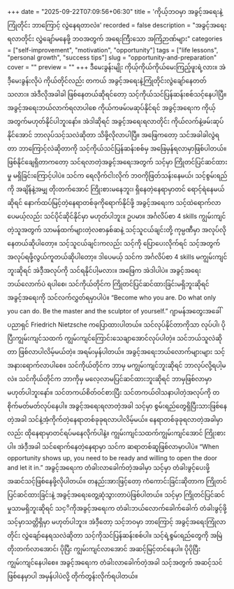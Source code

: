+++
date = "2025-09-22T07:09:56+06:30"
title = 'ကိုယ့်ဘဝမှာ အခွင့်အရေးနဲ့ကြုံတိုင်း ဘာကြောင့် လွဲနေရတာလဲ။'
recorded = false
description = "အခွင့်အရေးရလာတိုင်း လွှဲချော်မနေဖို့ ဘဝအတွက် အရေးကြီးသော အကြံဉာဏ်များ"
categories = ["self-improvement", "motivation", "opportunity"]
tags = ["life lessons", "personal growth", "success tips"]
slug = "opportunity-and-preparation"
cover = ""
preview = ""
+++
ဒီမေးခွန်းမျိုး ကိုယ့်ကိုယ်ကိုယ်မေးကြည့်ဖူးရဲ့လား။ အဲဒီ့မေးခွန်းလိုပဲ ကိုယ်တိုင်လည်း တကယ် အခွင့်အရေးနဲ့ကြုံတိုင်းလွဲချော်နေတတ်သလား။ အဲဒီလိုအခါခါ ဖြစ်နေတယ်ဆိုရင်တော့ သင့်ကိုယ်သင်ပြန်ဆန်းစစ်သင့်နေပါပြီ။ အခွင့်အရေးဘယ်လာက်ရလာပါစေ ကိုယ်ကဖမ်းမဆုပ်နိုင်ရင် အခွင့်အရေးက ကိုယ့်အတွက်မဟုတ်နိုင်ပါဘူးနော်။ အဲဒါဆိုရင် အခွင့်အရေးရလာတိုင်း ကိုယ်လက်နဲ့ဖမ်းဆုပ်နိုင်အောင် ဘာလုပ်သင့်သလဲဆိုတာ သိဖို့လိုလာပါပြီ။
အဖြေကတော့ သင်အခါခါလွဲရတာ ဘာကြောင့်လဲဆိုတာကို သင့်ကိုယ်သင်ပြန်ဆန်းစစ်မှ အဖြေမှန်ရလာမှာဖြစ်ပါတယ်။ ဖြစ်နိုင်ချေရှိတာကတော့ သင်ရလာတဲ့အခွင့်အရေးအတွက် သင့်မှာ ကြိုတင်ပြင်ဆင်ထားမှု မရှိခြင်းကြောင့်ပါပဲ။ သင်က ရေလိုက်ငါးလိုက် ဘဝကိုဖြတ်သန်းနေမယ်၊ သင့်စွမ်းရည်ကို အချိန်နဲ့အမျှ တိုးတက်အောင် ကြိုးစားမနေဘူး၊ ရှိနေတဲ့နေရာမှာတင် ရောင့်ရဲနေမယ်ဆိုရင် နောက်ထပ်မြင့်တဲ့နေရာတစ်ခုကိုရောက်နိုင်ဖို့ အခွင့်အရေးက သင့်ထဲရောက်လာပေမယ့်လည်း သင်ပိုင်ဆိုင်နိုင်မှာ မဟုတ်ပါဘူး။
ဥပမာ။ အင်္ဂလိပ်စာ 4 skills ကျွမ်းကျင်တဲ့သူအတွက် သာမန်ထက်များတဲ့လစာနှစ်ဆနဲ့ သင့်သူငယ်ချင်းတို့ ကုမ္ပဏီမှာ အလုပ်လိုနေတယ်ဆိုပါတော့။ သင့်သူငယ်ချင်းကလည်း သင့်ကို ပြောပေးလိုက်ရင် သင့်အတွက် အလုပ်ရဖို့လွယ်ကူတယ်ဆိုပါတော့။ ဒါပေမယ့် သင်က အင်္ဂလိပ်စာ 4 skills မကျွမ်းကျင်ဘူးဆိုရင် အဲဒီ့အလုပ်ကို သင်ရနိုင်ပါ့မလား။ အဖြေက အဲဒါပါပဲ။ အခွင့်အရေးဘယ်လောက်ပဲ ရပါစေ၊ သင်ကိုယ်တိုင်က ကြိုတင်ပြင်ဆင်ထားခြင်းမရှိဘူးဆိုရင် အခွင့်အရေးကို သင်လက်လွှတ်ရမှာပါပဲ။
“Become who you are. Do what only you can do. Be the master and the sculptor of yourself.” ဂျာမန်အတွေးအခေါ်ပညာရှင် Friedrich Nietzsche ကပြောထားပါတယ်။ သင်လုပ်နိုင်တာကိုသာ လုပ်ပါ၊ ပိုပြီးကျွမ်းကျင်သထက် ကျွမ်းကျင်ကြောင်းသေချာအောင်လုပ်ပါတဲ့။ သင်ဘယ်သူလဲဆိုတာ ဖြစ်လာပါလိမ့်မယ်တဲ့။ အရမ်းမှန်ပါတယ်။ အခွင့်အရေးဘယ်လောက်များများ သင့်အနားရောက်လာပါစေ။ သင်ကိုယ်တိုင်က ဘာမှ မကျွမ်းကျင်ဘူးဆိုရင် ဘာလုပ်လို့ရပါ့မလဲ။ သင်ကိုယ်တိုင်က ဘာကိုမှ မလေ့လာမပြင်ဆင်ထားဘူးဆိုရင် ဘာမှဖြစ်လာမှာမဟုတ်ပါဘူးနော်။
သင်တကယ်စိတ်ဝင်စားပြီး သင်တကယ်ဝါသနာပါတဲ့အလုပ်ကို တစိုက်မတ်မတ်လုပ်နေပါ။ အခွင့်အရေးရလာတဲ့အခါ သင့်မှာ စွမ်းရည်တွေရှိပြီးသားဖြစ်နေတဲ့အခါ သင်နဲ့အံ့ကိုက်တဲ့နေရာတစ်ခုခုရလာပါလိမ့်မယ်။ နေရာတစ်ခုခုရလာတဲ့အခါမှာလည်း ထိုနေရာမှာတင်ရပ်မနေလိုက်ပါနဲ့။ ကျွမ်းကျင်သထက်ကျွမ်းကျင်အောင် ကြိုးစားပါ။ အဲဒီ့အခါ သင်ရောက်နေတဲ့နေရာမှာ သင်က ဆရာတစ်ဆူဖြစ်လာမှာပါပဲ။
“When opportunity shows up, you need to be ready and willing to open the door and let it in.” အခွင့်အရေးက တံခါးလာခေါက်တဲ့အခါမှာ သင့်မှာ တံခါးဖွင့်ပေးဖို့အဆင်သင့်ဖြစ်နေဖို့လိုပါတယ်။ တနည်းအားဖြင့်တော့ ကံကောင်းခြင်းဆိုတာက ကြိုတင်ပြင်ဆင်ထားခြင်းနဲ့ အခွင့်အရေးတွေ့ဆုံသွားတာပဲဖြစ်ပါတယ်။ သင့်မှာ ကြိုတင်ပြင်ဆင်မှုသာမရှိဘူးဆိုရင် သင့ိကိုအခွင့်အရေးက တံခါးဘယ်လောက်ခေါက်ခေါက် တံခါးဖွင့်ဖို့ သင့်မှာသတ္တိရှိမှာ မဟုတ်ပါဘူး။
အဲဒီ့တော့ သင့်ဘဝမှာ ဘာကြောင့် အခွင့်အရေးကြုံလာတိုင်း လွှဲချော်နေရသလဲဆိုတာ သင့်ကိုသင်ပြန်ဆန်းစစ်ပါ။ သင့်ရဲ့စွမ်းရည်တွေကို အမြဲတိုးတက်လာအောင်၊ ပိုပြီး ကျွမ်းကျင်လာအောင် အဆင့်မြင့်တင်နေပါ။ ပိုပိုပြီး ကျွမ်းကျင်နေပါစေ။ အခွင့်အရေးက တံခါးလာခေါက်တဲ့အခါ သင့်အတွက် အဆင့်သင်ဖြစ်နေမှာပါ အမှန်ပါပဲလို့ တိုက်တွန်းလိုက်ရပါတယ်။ 